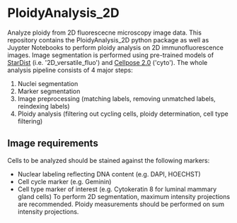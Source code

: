 # PloidyAnalysis_2D
Analyze ploidy from 2D fluorescecne microscopy image data. 
This repository contains the PloidyAnalysis_2D python package as well as Juypter Notebooks to perform ploidy analysis on 2D immunofluorescence images. Image segmentation is performed using pre-trained models of [StarDist](https://github.com/stardist/stardist/) (i.e. '2D_versatile_fluo') and [Cellpose 2.0](https://github.com/mouseland/cellpose) ('cyto'). The whole analysis pipeline consists of 4 major steps:

  1. Nuclei segmentation
  2. Marker segmentation
  3. Image preprocessing (matching labels, removing unmatched labels, reindexing labels)
  4. Ploidy analysis (filtering out cycling cells, ploidy determination, cell type filtering)

## Image requirements
Cells to be analyzed should be stained against the following markers:
  - Nuclear labeling reflecting DNA content (e.g. DAPI, HOECHST)
  - Cell cycle marker (e.g. Geminin)
  - Cell type marker of interest (e.g. Cytokeratin 8 for luminal mammary gland cells)
To perform 2D segmentation, maximum intensity projections are recommended. Ploidy measurements should be performed on sum intensity projections.

